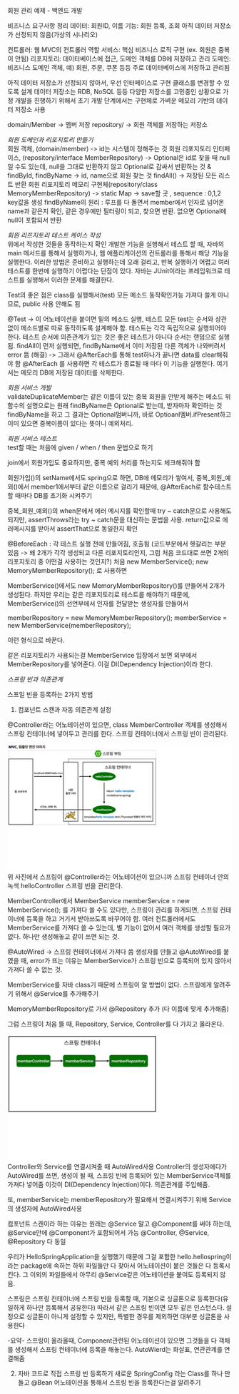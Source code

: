 회원 관리 예제 - 백엔드 개발

비즈니스 요구사항 정리
데이터: 회원ID, 이름
기능: 회원 등록, 조회
아직 데이터 저장소가 선정되지 않음(가상의 시나리오)

컨트롤러: 웹 MVC의 컨트롤러 역할
서비스: 핵심 비즈니스 로직 구현 (ex. 회원은 중복이 안됨)
리포지토리: 데이터베이스에 접근, 도메인 객체를 DB에 저장하고 관리
도메인: 비즈니스 도메인 객체, 예) 회원, 주문, 쿠폰 등등 주로 데이터베이스에 저장하고 관리됨

아직 데이터 저장소가 선정되지 않아서, 우선 인터페이스로 구현 클래스를 변경할 수 있도록 설계
데이터 저장소는 RDB, NoSQL 등등 다양한 저장소를 고민중인 상황으로 가정
개발을 진행하기 위해서 초기 개발 단계에서는 구현체로 가벼운 메모리 기반의 데이터 저장소 사용

domain/Member -> 멤버 저장
repository/ -> 회원 객체를 저장하는 저장소

*회원 도메인과 리포지토리 만들기* <br>
회원 객체, (domain/member)
-> id는 시스템이 정해주는 것
회원 리포지토리 인터페이스, (repository/interface MemberRepository)
-> Optional은 id로 찾을 때 null일 수도 있는데, null을 그대로 반환하지 않고 Optional로 감싸서 반환하는 것
& findById, findByName -> id, name으로 회원 찾는 것
findAll() -> 저장된 모든 리스트 반환
회원 리포지토리 메모리 구현체(repository/class MemoryMemberRepository)
-> static Map -> save할 곳 , sequence : 0,1,2 key값을 생성
findByName의 원리 : 루프를 다 돌면서 member에서 인자로 넘어온 name과 같은지 확인, 같은 경우에만 필터링이 되고, 찾으면 반환. 없으면 Optional에 null이 포함되서 반환

*회원 리프지토리 테스트 케이스 작성* <br>
위에서 작성한 것들을 동작하는지 확인
개발한 기능을 실행해서 테스트 할 때, 자바의 main 메서드를 통해서 실행하거나, 웹 애플리케이션의 컨트롤러를 통해서 해당 기능을 실행한다. 
이러한 방법은 준비하고 실행하는데 오래 걸리고, 반복 실행하기 어렵고 여러 테스트를 한번에 실행하기 어렵다는 단점이 있다.
자바는 JUnit이라는 프레임워크로 테스트를 실행해서 이러한 문제를 해결한다.

Test의 좋은 점은 class를 실행해서(test) 모든 메소드 동작확인가능
가져다 쓸게 아니므로, public 사용 안해도 됨

@Test -> 이 어노테이션을 붙이면 밑의 메소드 실행, 테스트
모든 test는 순서와 상관없이 메소드별로 따로 동작하도록 설계해야 함.
테스트는 각각 독립적으로 실행되어야 한다. 테스트 순서에 의존관계가 있는 것은 좋은 테스트가 아니다
순서는 랜덤으로 실행됨.
findAll이 먼저 실행되면, findByName에서 이미 저장된 다른 객체가 나와버려서 error 뜸
(해결) -> 그래서 @AfterEach를 통해 test하나가 끝나면 data를 clear해줘야 함
@AfterEach 를 사용하면 각 테스트가 종료될 때 마다 이 기능을 실행한다. 여기서는 메모리 DB에 저장된 데이터를 삭제한다.

*회원 서비스 개발* <br>
validateDuplicateMember는 같은 이름이 있는 중복 회원을 안받게 해주는 메소드
위 함수의 설명으로는 
원래 findByName은 Optional로 받는데, 받자마자 확인하는 것
findByName을 하고 그 결과는 Optional멈버니까, 바로 Optioanl멤버.ifPresent하고
이미 있으면 중복이름이 있다는 뜻이니 예외처리.

*회원 서비스 테스트* <br>
test할 때는 처음에 given / when / then 문법으로 하기

join에서 회원가입도 중요하지만, 중복 예외 처리를 하는지도 체크해줘야 함

회원가입()의 setName에서도 spring으로 하면, DB에 메모리가 쌓여서,
중복_회원_예외()에서 member1에서부터 같은 이름으로 걸리기 때문에,
@AfterEach로 함수테스트 할 때마다 DB를 초기화 시켜주기

중복_회원_예외()의 when문에서 에러 메시지를 확인할때 try ~ catch문으로 사용해도 되지만,
assertThrows라는 try ~ catch문을 대신하는 문법을 사용.
return값으로 에러메시지를 받아서 assertThat으로 동일한지 확인

@BeforeEach : 각 테스트 실행 전에 만들어짐, 호출됨
(코드부분에서 헷갈리는 부분 있음 -> 왜 2개가 각각 생성되고 다른 리포지토리인지, 그럼 처음 코드대로 쓰면 2개의 리포지토리 중 어떤걸 사용하는 것인지?)
처음
new MemberService();
new MemoryMemberRepository(); 로 사용하면

MemberService()에서도 new MemoryMemberRepository()를 만들어서 2개가 생성된다. 하지만 우리는 같은 리포지토리로 테스트를 해야하기 때문에, 
MemberService()의 선언부에서 인자를 전달받는 생성자를 만들어서 

memberRepository = new MemoryMemberRepository();
memberService = new MemberService(memberRepository);

이런 형식으로 바꾼다. 

같은 리포지토리가 사용되는걸 MemberService 입장에서 보면 외부에서 MemberRepository를 넣어준다.
이걸 DI(Dependency Injection)이라 한다.

*스프링 빈과 의존관계* <br>

스프일 빈을 등록하는 2가지 방법
1. 컴포넌트 스캔과 자동 의존관계 설정

@Controller라는 어노테이션이 있으면, 
class MemberController 객체를 생성해서 스프링 컨테이너에 넣어두고 관리를 한다. 
스프링 컨테이너에서 스프링 빈이 관리된다.

![](MVC,%20템플릿%20엔진%20이미지.png)
위 사진에서 스프링이 @Controller라는 어노테이션이 있으니까 스프링 컨테이너 안의 녹색 helloController 스프링 빈을 관리한다.

MemberController에서 
MemberService memberService = new MemberService(); 를 가져다 쓸 수도 있다만, 
스프링이 관리를 하게되면, 스프링 컨테이너에 등록을 하고 거기서 받아쓰도록 바꾸어야 함.
여러 컨트롤러에서도 MemberService를 가져다 쓸 수 있는데, 별 기능이 없어서 여러 객체를 생성할 필요가 없다. 하나만 생성해놓고 같이 쓰면 되는 것.

@AutoWired -> 스프링 컨테이너에서 가져다 씀
생성자를 만들고 @AutoWired를 붙였을 때, error가 뜨는 이유는 
MemberService가 스프링 빈으로 등록되어 있지 않아서 가져다 쓸 수 없는 것.

MemberService를 자바 class기 때문에 스프링이 알 방법이 없다.
스프링에게 알려주기 위해서 @Service를 추가해주기

MemoryMemberRepository로 가서 @Repository 추가
(다 이름에 맞게 추가해줌)

그럼 스프링이 처음 뜰 때, Repository, Service, Controller를 다 가지고 올라온다.

![](스프링%20빈%20등록%20그림.png)
Controller와 Service를 연결시켜줄 때 AutoWired사용
Controller의 생성자에다가 AutoWired를 쓰면, 생성이 될 때, 스프링 빈에 등록되어 있는 MemberService객체를 가져다 넣어줌
이것이 DI(Dependency Injection)이다. 의존관계를 주입해줌.

또, memberService는 memberRepository가 필요해서 연결시켜주기 위해 Service의 생성자에 AutoWired사용

컴포넌트 스캔이라 하는 이유는
원래는 @Service 말고 @Component를 써야 하는데, @Service안에 @Component가 포함되어서 가능
@Controller, @Service, @Repository 다 동일

우리가 HelloSpringApplication을 실행했기 때문에 그걸 포함한 hello.hellospring이라는 package에 속하는 하위 파일들만 다 찾아서 어노테이션이 붙은 것들은 다 등록시킨다.
그 이외의 파일들에서 아무리 @Service같은 어노테이션을 붙여도 등록되지 않음.

스프링은 스프링 컨테이너에 스프링 빈을 등록할 때, 기본으로 싱글톤으로 등록한다(유일하게 하나만 등록해서 공유한다)
따라서 같은 스프링 빈이면 모두 같은 인스턴스다.
설정으로 싱글톤이 아니게 설정할 수 있지만, 특별한 경우를 제외하면 대부분 싱글톤을 사용한다

-요약-
스프링이 올라올때, Component관련된 어노테이션이 있으면 그것들을 다 객체를 생성해서 스프링 컨테이너에 등록을 해놓는다.
AutoWierd는 화살표, 연관관계를 연결해줌

2. 자바 코드로 직접 스프링 빈 등록하기
새로운 SpringConfig 라는 Class를 하나 만들고 
@Bean 어노테이션을 통해서 스프링 빈을 등록한다는걸 알려주기
